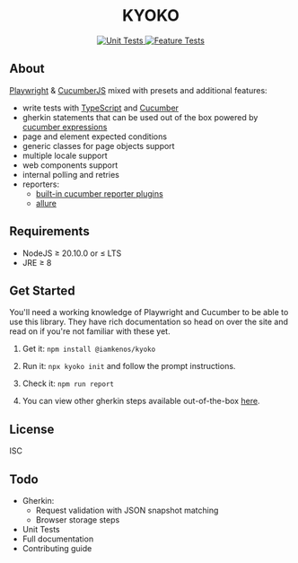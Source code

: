 <!-- markdownlint-disable MD033 -->
<h1 align="center">KYOKO</h1>

<!-- TODO: CHANGE THIS -->
<p align="center" width="100%">
    <a href="https://github.com/iamkenos/kyoko/actions/workflows/unit-tests.yml">
        <img alt="Unit Tests" src="https://github.com/iamkenos/kyoko/actions/workflows/unit-tests.yml/badge.svg">
    </a>
    <a href="https://github.com/iamkenos/kyoko/actions/workflows/feature-tests.yml">
        <img alt="Feature Tests" src="https://github.com/iamkenos/kyoko/actions/workflows/feature-tests.yml/badge.svg">
    </a>
</p>

## About

[Playwright](https://playwright.dev/) & [CucumberJS](https://cucumber.io/docs/installation/javascript/) mixed with presets and additional features:

- write tests with [TypeScript](https://www.typescriptlang.org/docs/handbook/modules.html) and [Cucumber](https://cucumber.io/docs/guides/overview/)
- gherkin statements that can be used out of the box powered by [cucumber expressions](https://github.com/cucumber/cucumber-expressions)
- page and element expected conditions
- generic classes for page objects support
- multiple locale support
- web components support
- internal polling and retries
- reporters:
  - [built-in cucumber reporter plugins](https://cucumber.io/docs/cucumber/reporting/?sbsearch=reporting&lang=javascript)
  - [allure](https://allurereport.org/docs/cucumberjs/)

## Requirements

- NodeJS ≥ 20.10.0 or ≤ LTS
- JRE ≥ 8

## Get Started

You'll need a working knowledge of Playwright and Cucumber to be able to use this library. They have rich documentation so head on over the site and read on if you're not familiar with these yet.

1. Get it: `npm install @iamkenos/kyoko`

2. Run it: `npx kyoko init` and follow the prompt instructions.

3. Check it: `npm run report`

4. You can view other gherkin steps available out-of-the-box [here](./demo/test/features).

## License

ISC

## Todo

- Gherkin:
  - Request validation with JSON snapshot matching
  - Browser storage steps
- Unit Tests
- Full documentation
- Contributing guide
